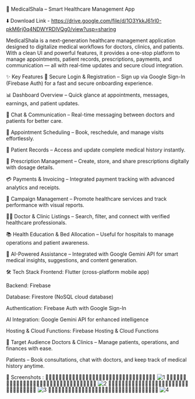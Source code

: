 🏥 MedicalShala – Smart Healthcare Management App

⬇️ Download Link - https://drive.google.com/file/d/1O3YkkJ61rl0-pkM6rj0q4NDWYRDlVQg0/view?usp=sharing

MedicalShala is a next-generation healthcare management application designed to digitalize medical workflows for doctors, clinics, and patients.
With a clean UI and powerful features, it provides a one-stop platform to manage appointments, patient records, prescriptions, payments, and communication — all with real-time updates and secure cloud integration.

✨ Key Features
🔐 Secure Login & Registration – Sign up via Google Sign-In (Firebase Auth) for a fast and secure onboarding experience.

📊 Dashboard Overview – Quick glance at appointments, messages, earnings, and patient updates.

💬 Chat & Communication – Real-time messaging between doctors and patients for better care.

📅 Appointment Scheduling – Book, reschedule, and manage visits effortlessly.

📁 Patient Records – Access and update complete medical history instantly.

💊 Prescription Management – Create, store, and share prescriptions digitally with dosage details.

💳 Payments & Invoicing – Integrated payment tracking with advanced analytics and receipts.

📢 Campaign Management – Promote healthcare services and track performance with visual reports.

👩‍⚕️ Doctor & Clinic Listings – Search, filter, and connect with verified healthcare professionals.

📚 Health Education & Bed Allocation – Useful for hospitals to manage operations and patient awareness.

🤖 AI-Powered Assistance – Integrated with Google Gemini API for smart medical insights, suggestions, and content generation.

🛠️ Tech Stack
Frontend: Flutter (cross-platform mobile app)

Backend: Firebase

Database: Firestore (NoSQL cloud database)

Authentication: Firebase Auth with Google Sign-In 

AI Integration: Google Gemini API for enhanced intelligence

Hosting & Cloud Functions: Firebase Hosting & Cloud Functions

📱 Target Audience
Doctors & Clinics – Manage patients, operations, and finances with ease.

Patients – Book consultations, chat with doctors, and keep track of medical history anytime.

📱 Screenshots : 
📲📲📲📲📲📲📲📲📲📲📲📲📲📲📲📲📲📲📲📲📲📲📲📲📲📲📲📲📲📲📲📲📲
![1](https://github.com/user-attachments/assets/a3f79507-b6bb-4233-881d-f8ba7d7e004b)
📲📲📲📲📲📲📲📲📲📲📲📲📲📲📲📲📲📲📲📲📲📲📲📲📲📲📲📲📲📲📲📲📲
![2](https://github.com/user-attachments/assets/f5e3ad38-e129-4243-bb6d-989189ba144b)
📲📲📲📲📲📲📲📲📲📲📲📲📲📲📲📲📲📲📲📲📲📲📲📲📲📲📲📲📲📲📲📲📲
![3](https://github.com/user-attachments/assets/7718e8dc-3247-436a-b95c-059ac3d4547a)
📲📲📲📲📲📲📲📲📲📲📲📲📲📲📲📲📲📲📲📲📲📲📲📲📲📲📲📲📲📲📲📲📲
![4](https://github.com/user-attachments/assets/84fd3572-3aee-492c-8bf3-1434b699196a)


